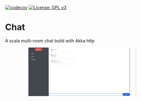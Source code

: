 [![codecov](https://codecov.io/gh/Fszta/ChatApp/branch/master/graph/badge.svg?token=VKK9LYLH1J)](https://codecov.io/gh/Fszta/ChatApp)
[![License: GPL v3](https://img.shields.io/badge/License-GPLv3-blue.svg)](https://www.gnu.org/licenses/gpl-3.0)

<h1>Chat</h1>

<p>A scala multi-room chat build with Akka http</p>

<p align="center">
  <img src="images/screen.png" width="70%" title="chat">
</p>

